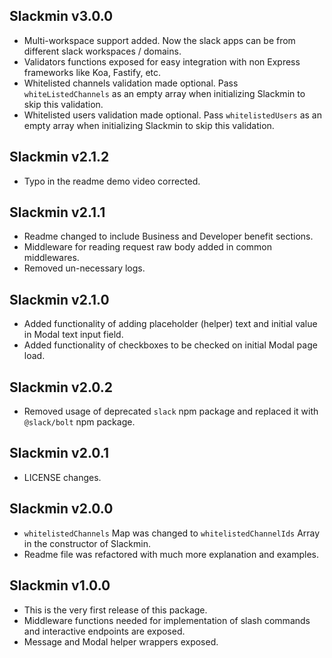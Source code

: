 ## Slackmin v3.0.0
- Multi-workspace support added. Now the slack apps can be from different slack workspaces / domains.
- Validators functions exposed for easy integration with non Express frameworks like Koa, Fastify, etc.
- Whitelisted channels validation made optional. Pass `whiteListedChannels` as an empty array when initializing Slackmin to skip this validation.
- Whitelisted users validation made optional. Pass `whitelistedUsers` as an empty array when initializing Slackmin to skip this validation.

## Slackmin v2.1.2
- Typo in the readme demo video corrected.

## Slackmin v2.1.1
- Readme changed to include Business and Developer benefit sections.
- Middleware for reading request raw body added in common middlewares.
- Removed un-necessary logs.

## Slackmin v2.1.0
- Added functionality of adding placeholder (helper) text and initial value in Modal text input field. 
- Added functionality of checkboxes to be checked on initial Modal page load.

## Slackmin v2.0.2
- Removed usage of deprecated `slack` npm package and replaced it with `@slack/bolt` npm package.

## Slackmin v2.0.1
- LICENSE changes.

## Slackmin v2.0.0
- `whitelistedChannels` Map was changed to `whitelistedChannelIds` Array in the constructor of Slackmin.
- Readme file was refactored with much more explanation and examples.

## Slackmin v1.0.0
- This is the very first release of this package.
- Middleware functions needed for implementation of slash commands and interactive endpoints are exposed.
- Message and Modal helper wrappers exposed.
